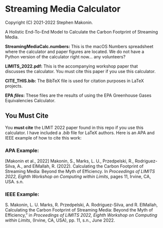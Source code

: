 # Streaming Media Calculator

Copyright (C) 2021-2022 Stephen Makonin.

A Holistic End-To-End Model to Calculate the Carbon Footprint of Streaming Media.


**StreamingMediaCalc.numbers:** This is the macOS Numbers spreadsheet where the calculator and paper figures are located. We do not have a Python version of the calculator right now... any volunteers?

**LIMITS_2022.pdf:** This is the accompanying workshop paper that discusses the calculator. You must cite this paper if you use this calculator. 

**CITE_THIS.bib:** The BibTeX file is used for citation purposes in LaTeX projects.

**EPA *files*:** These files are the results of using the EPA Greenhouse Gases Equivalencies Calculator. 

## You Must Cite

 You **must cite** the LIMIT 2022 paper found in this repo if you use this calculator. I have included a *.bib* file for LaTeX authors. Here is an APA and IEEE example of how to cite this work:
 
### APA Example:

[Makonin et al., 2022] Makonin, S., Marks, L. U., Przedpelski, R., Rodriguez-Silva, A., and ElMallah, R. (2022). Calculating the Carbon Footprint of Streaming Media: Beyond the Myth of Efficiency. In *Proceedings of LIMITS 2022, Eighth Workshop on Computing within Limits*, pages 11, Irvine, CA, USA. s.n.
 
### IEEE Example:

S. Makonin, L. U. Marks, R. Przedpelski, A. Rodriguez-Silva, and R. ElMallah, Calculating the Carbon Footprint of Streaming Media: Beyond the Myth of Efficiency,” in *Proceedings of LIMITS 2022, Eighth Workshop on Computing within Limits*, (Irvine, CA, USA), pp. 11, s.n., June 2022.
